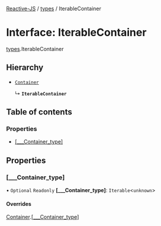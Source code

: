 [Reactive-JS](../README.md) / [types](../modules/types.md) / IterableContainer

# Interface: IterableContainer

[types](../modules/types.md).IterableContainer

## Hierarchy

- [`Container`](types.Container.md)

  ↳ **`IterableContainer`**

## Table of contents

### Properties

- [[\_\_\_Container\_type]](types.IterableContainer.md#[___container_type])

## Properties

### [\_\_\_Container\_type]

• `Optional` `Readonly` **[\_\_\_Container\_type]**: `Iterable`<`unknown`\>

#### Overrides

[Container](types.Container.md).[[___Container_type]](types.Container.md#[___container_type])
